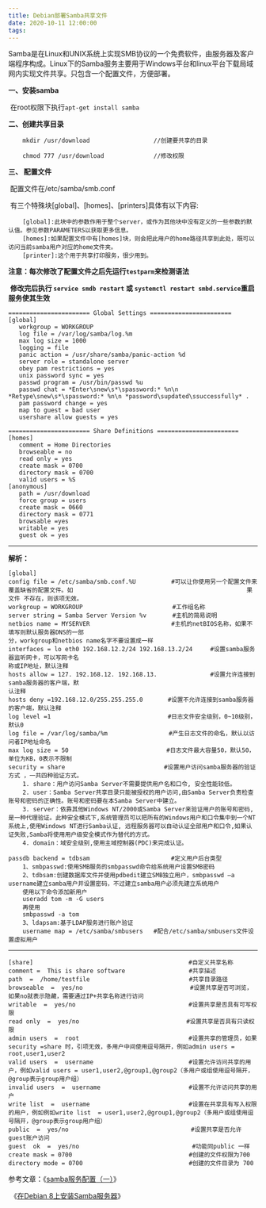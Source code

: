 ```yaml
---
title: Debian部署Samba共享文件
date: 2020-10-11 12:00:00
tags:
---
```


​        Samba是在Linux和UNIX系统上实现SMB协议的一个免费软件，由服务器及客户端程序构成。Linux下的Samba服务主要用于Windows平台和linux平台下载局域网内实现文件共享。只包含一个配置文件，方便部署。

**一、安装samba**

​        在root权限下执行`apt-get install samba`

**二、创建共享目录**

```
	mkdir /usr/download                  //创建要共享的目录

	chmod 777 /usr/download              //修改权限
```

**三、 配置文件**

​         配置文件在/etc/samba/smb.conf

​        有三个特殊块[global]、[homes]、[printers]具体有以下内容:

```
	[global]:此块中的参数作用于整个server，或作为其他块中没有定义的一些参数的默认值。参见参数PARAMETERS以获取更多信息。
	[homes]:如果配置文件中有[homes]块，则会把此用户的home路径共享到此处，既可以访问当前samba用户对应的home文件夹。
	[printer]:这个用于共享打印服务，很少用到。
```

**注意：每次修改了配置文件之后先运行`testparm`来检测语法**

​           **修改完后执行 `service smdb restart` 或 `systemctl restart smbd.service`重启服务使其生效**

```
======================= Global Settings =======================
[global]
   workgroup = WORKGROUP
   log file = /var/log/samba/log.%m
   max log size = 1000
   logging = file
   panic action = /usr/share/samba/panic-action %d
   server role = standalone server
   obey pam restrictions = yes
   unix password sync = yes
   passwd program = /usr/bin/passwd %u
   passwd chat = *Enter\snew\s*\spassword:* %n\n *Retype\snew\s*\spassword:* %n\n *password\supdated\ssuccessfully* .
   pam password change = yes
   map to guest = bad user
   usershare allow guests = yes

======================= Share Definitions =======================
[homes]
   comment = Home Directories
   browseable = no
   read only = yes
   create mask = 0700
   directory mask = 0700
   valid users = %S
[anonymous]
   path = /usr/download 
   force group = users
   create mask = 0660
   directory mask = 0771
   browsable =yes
   writable = yes
   guest ok = yes
```

---------------------------------

**解析：**

```
[global]
config file = /etc/samba/smb.conf.%U          #可以让你使用另一个配置文件来覆盖缺省的配置文件。如                                                 果文件 不存在，则该项无效。
workgroup = WORKGROUP               　　       #工作组名称
server string = Samba Server Version %v  　 　 #主机的简易说明
netbios name = MYSERVER         	          #主机的netBIOS名称，如果不填写则默认服务器DNS的一部                                               分，workgroup和netbios name名字不要设置成一样
interfaces = lo eth0 192.168.12.2/24 192.168.13.2/24     #设置samba服务器监听网卡，可以写网卡名                                                          称或IP地址，默认注释
hosts allow = 127. 192.168.12. 192.168.13.               #设置允许连接到samba服务器的客户端，默                                                          认注释
hosts deny =192.168.12.0/255.255.255.0       #设置不允许连接到samba服务器的客户端，默认注释
log level =1                                 #日志文件安全级别，0~10级别，默认0
log file = /var/log/samba/%m  　　　　　		  #产生日志文件的命名，默认以访问者IP地址命名
max log size = 50   　　　　　　　				#日志文件最大容量50，默认50，单位为KB，0表示不限制
security = share   　　　　　　　　　　　　　　　#设置用户访问samba服务器的验证方式 ，一共四种验证方式。
	1. share：用户访问Samba Server不需要提供用户名和口令, 安全性能较低。
	2. user：Samba Server共享目录只能被授权的用户访问,由Samba Server负责检查账号和密码的正确性。账号和密码要在本Samba Server中建立。
	3. server：依靠其他Windows NT/2000或Samba Server来验证用户的账号和密码,是一种代理验证。此种安全模式下,系统管理员可以把所有的Windows用户和口令集中到一个NT系统上,使用Windows NT进行Samba认证, 远程服务器可以自动认证全部用户和口令,如果认证失败,Samba将使用用户级安全模式作为替代的方式。
	4. domain：域安全级别,使用主域控制器(PDC)来完成认证。

passdb backend = tdbsam   　　　　　　　　　　　　#定义用户后台类型
	1、smbpasswd:使用SMB服务的smbpasswd命令给系统用户设置SMB密码
	2、tdbsam:创建数据库文件并使用pdbedit建立SMB独立用户，smbpasswd –a username建立samba用户并设置密码，不过建立samba用户必须先建立系统用户
	使用以下命令添加新用户
    useradd tom -m -G users
	再使用
    smbpasswd -a tom
	3、ldapsam:基于LDAP服务进行账户验证
	username map = /etc/samba/smbusers   #配合/etc/samba/smbusers文件设置虚拟用户
```

--------------------------------------------------------

```
[share]         　　　　　　　　　　　　　　　　　　　　　#自定义共享名称
comment =  This is share software       　　　　　　 #共享描述
path  =  /home/testfile                            #共享目录路径
browseable  =  yes/no                      　　　　　#设置共享是否可浏览，如果no就表示隐藏，需要通过IP+共享名称进行访问
writable  =  yes/no  　　　　　　　　　　　　　　　　　　#设置共享是否具有可写权限
read only  =  yes/no  　　　　　　　　　　　　　　　　　#设置共享是否具有只读权限
admin users  =  root 　　　　　　　　　　　　　　　　　　#设置共享的管理员，如果security =share 时，引项无效，多用户中间使用逗号隔开，例如admin users = root,user1,user2
valid users  =  username  　　　　　　　　　　　　　　　#设置允许访问共享的用户，例如valid users = user1,user2,@group1,@group2（多用户或组使用逗号隔开，@group表示group用户组）
invalid users  =  username     　　　　　　　　　　　　#设置不允许访问共享的用户
write list  =  username   　　　　　　　　　　　　　　　#设置在共享具有写入权限的用户，例如例如write list  = user1,user2,@group1,@group2（多用户或组使用逗号隔开，@group表示group用户组）
public  =  yes/no   　　　　　　　　　　　　　　　　　　　#设置共享是否允许guest账户访问
guest  ok  =  yes/no  　　　　　　　　　　　　　　　　　　#功能同public 一样
create mask = 0700                  　　　　　　　　　#创建的文件权限为700
directory mode = 0700               　　　　　　　　　#创建的文件目录为 700
```

参考文章：《[samba服务配置（一）](https://www.cnblogs.com/zoulongbin/p/7216246.html)》

​				   《[在Debian 8上安装Samba服务器](https://www.howtoing.com/debian-samba-server)》

